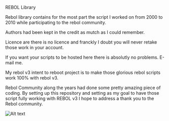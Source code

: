 REBOL Library

Rebol library contains for the most part the script I worked on from 2000 to 2010 
while participating to the rebol community.

Authors had been kept in the credit as mutch as I could remember.


Licence are there is no licence and franckly I doubt you will never retake those work in your account.

If you want your scripts to be hosted here there is absolutly no problems. E-mail me.

My rebol v3 intent to reboot project is to make those glorious rebol scripts work 100% with rebol v3.

Rebol Community along the years had done some pretty amazing piece of coding. By setting up this repository
and setting as my goal to have those script fully working with REBOL v3 I hope to address a thank you to 
the Rebol community.

![Alt text](/../master/images/viva-rebol.jpg?raw=true "Viva-Rebol")
